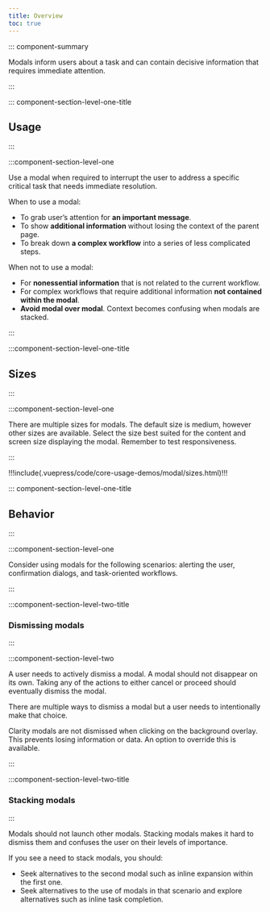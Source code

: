 ```yaml
---
title: Overview
toc: true
---
```


::: component-summary

Modals inform users about a task and can contain decisive information that requires immediate attention.

:::

::: component-section-level-one-title

## Usage

:::

:::component-section-level-one

Use a modal when required to interrupt the user to address a specific critical task that needs immediate resolution.

When to use a modal:

<ul cds-list cds-text="body" cds-layout="p-t:md p-b:lg">
    <li>To grab user’s attention for <b>an important message</b>.</li>
    <li>To show <b>additional information</b> without losing the context of the parent page.</li>
    <li>To break down <b>a complex workflow</b> into a series of less complicated steps.</li>
</ul>

When not to use a modal:

<ul cds-list cds-text="body" cds-layout="p-t:md">
    <li>For <b>nonessential information</b> that is not related to the current workflow.</li>
    <li>For complex workflows that require additional information <b>not contained within the modal</b>.</li>
    <li><b>Avoid modal over modal</b>. Context becomes confusing when modals are stacked.</li>
</ul>

:::

:::component-section-level-one-title

## Sizes

:::

:::component-section-level-one

There are multiple sizes for modals. The default size is medium, however other sizes are available. Select the size best suited for the content and screen size displaying the modal. Remember to test responsiveness.

:::

<div cds-layout="p-b:xxl p-t:md">
!!!include(.vuepress/code/core-usage-demos/modal/sizes.html)!!!
</div>

::: component-section-level-one-title

## Behavior

:::

:::component-section-level-one

Consider using modals for the following scenarios: alerting the user, confirmation dialogs, and task-oriented workflows.

:::

:::component-section-level-two-title

### Dismissing modals

:::

:::component-section-level-two

<div cds-layout="horizontal gap:lg align:fill">
<div cds-layout="vertical">
<p>A user needs to actively dismiss a modal. A modal should not disappear on its own. Taking any of the actions to either cancel or proceed should eventually dismiss the modal.</p>

<p>There are multiple ways to dismiss a modal but a user needs to intentionally make that choice.</p>

<p>Clarity modals are not dismissed when clicking on the background overlay. This prevents losing information or data. An option to override this is available.</p>
</div>
<div>
<ClrImage title="Image that shows multiple ways to dismiss a modal." src="/images/components/modal/dismissing.png" />
</div>
</div>

:::

:::component-section-level-two-title

### Stacking modals

:::

<div cds-layout="horizontal gap:lg align:fill p-b:xxl">
<div cds-layout="vertical gap:md">
<p>Modals should not launch other modals. Stacking modals makes it hard to dismiss them and confuses the user on their levels of importance.</p>
<p>If you see a need to stack modals, you should:</p>
<ul cds-list cds-text="body">
<li>Seek alternatives to the second modal such as inline expansion within the first one.</li>
<li>Seek alternatives to the use of modals in that scenario and explore alternatives such as inline task completion.</li>
</ul>
</div>
<div>
<ClrImage title="Image that shows multiple modals stacked on top of each other as an example for what not to do." src="/images/components/modal/stacking.png" />
</div>
</div>
